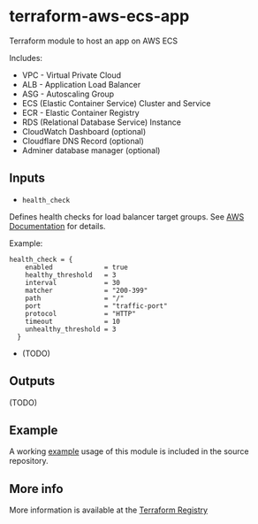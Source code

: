 # terraform-aws-ecs-app
Terraform module to host an app on AWS ECS

Includes:

* VPC - Virtual Private Cloud
* ALB - Application Load Balancer
* ASG - Autoscaling Group
* ECS (Elastic Container Service) Cluster and Service
* ECR - Elastic Container Registry
* RDS (Relational Database Service) Instance
* CloudWatch Dashboard (optional)
* Cloudflare DNS Record (optional)
* Adminer database manager (optional)

## Inputs

- `health_check`

Defines health checks for load balancer target groups. See [AWS Documentation](https://docs.aws.amazon.com/elasticloadbalancing/latest/network/target-group-health-checks.html) for details.

Example:

```hcl
health_check = {
    enabled             = true
    healthy_threshold   = 3
    interval            = 30
    matcher             = "200-399"
    path                = "/"
    port                = "traffic-port"
    protocol            = "HTTP"
    timeout             = 10
    unhealthy_threshold = 3
  }
```

- (TODO)

## Outputs

(TODO)


## Example

A working [example](https://github.com/sil-org/terraform-aws-ecs-app/tree/main/test) usage of this module is included in the source repository.

## More info

More information is available at the [Terraform Registry](https://registry.terraform.io/modules/sil-org/ecs-app/aws/latest)
